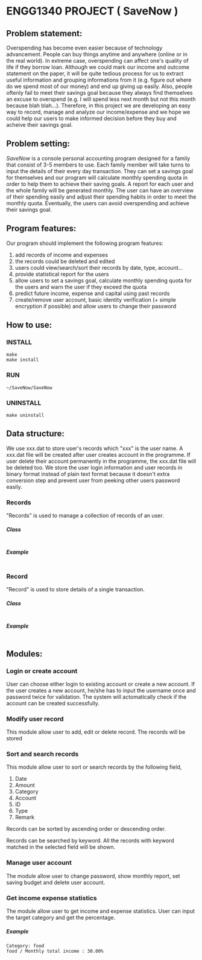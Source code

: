 # ENGG1340 PROJECT ( SaveNow )

## Problem statement:
Overspending has become even easier because of technology advancement. People can buy things anytime and anywhere (online or in the real world). In extreme case, overspending can affect one's quality of life if they borrow loan. Although we could mark our income and outcome statement on the paper, it will be quite tedious process for us to extract useful information and grouping informations from it (e.g. figure out where do we spend most of our money)  and end up giving up easily. Also, people oftenly fail to meet their savings goal because they always find themselves an excuse to overspend (e.g. I will spend less next month but not this month because blah blah...). Therefore, in this project we are developing an easy way to record, manage and analyze our income/expense and we hope we could help our users to make informed decision before they buy and acheive their savings goal.
## Problem setting: 
*SaveNow* is a console personal accounting program designed for a family that consist of 3-5 members to use. Each family member will take turns to input the details of their every day transaction. They can set a savings goal for themselves and our program will calculate monthly spending quota in order to help them to achieve their saving goals. A report for each user and the whole family will be generated monthly. The user can have an overview of their spending easily and adjust their spending habits in order to meet the monthly quota. Eventually, the users can avoid overspending and achieve their savings goal.
## Program features:
Our program should implement the following program features:
1. add records of income and expenses
2. the records could be deleted and edited
3. users could view/search/sort their records by date, type, account...
4. provide statistical report for the users
5. allow users to set a savings goal, calculate monthly spending quota for the users and warn the user if they exceed the quota
6. predict future income, expense and capital using past records
7. create/remove user account, basic identity verification (+ simple encryption if possible) and allow users to change their password
## How to use:
### INSTALL
```
make
make install
```
### RUN
```
~/SaveNow/SaveNow
```
### UNINSTALL
```
make uninstall
```

## Data structure:
We use xxx.dat to store user's records which "xxx" is the user name. A xxx.dat file will be created after user creates account in the programme. If user delete their account permanently in the programme, the xxx.dat file will be deleted too.
We store the user login information and user records in binary format instead of plain text format because it doesn't extra conversion step and prevent user from peeking other users password easily.

### Records
"Records" is used to manage a collection of records of an user.
##### Class
```

```
##### Example
```

```

### Record
"Record" is used to store details of a single transaction.
##### Class
```

```
##### Example
```

```


## Modules:
### Login or create account
User can choose either login to existing account or create a new account.
If the user creates a new account, he/she has to input the username once and password twice for validation.
The system will actomatically check if the account can be created successfully.

### Modify user record
This module allow user to add, edit or delete record. The records will be stored 

### Sort and search records
This module allow user to sort or search records by the following field,
1. Date
2. Amount
3. Category
4. Account
5. ID
6. Type
7. Remark

Records can be sorted by ascending order or descending order.

Records can be searched by keyword. All the records with keyword matched in the selected field will be shown.

### Manage user account
The module allow user to change password, show monthly report, set saving budget and delete user account. 


### Get income expense statistics
The module allow user to get income and expense statistics. User can input the target category and get the percentage.
##### Example
````
Category: food
food / Monthly total income : 30.00%
````
